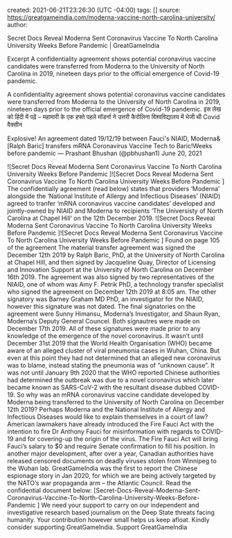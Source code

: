 
created: 2021-06-21T23:26:30 (UTC -04:00)
tags: []
source: https://greatgameindia.com/moderna-vaccine-north-carolina-university/
author:

Secret Docs Reveal Moderna Sent Coronavirus Vaccine To North Carolina University Weeks Before Pandemic | GreatGameIndia

Excerpt
A confidentiality agreement shows potential coronavirus vaccine candidates were transferred from Moderna to the University of North Carolina in 2019, nineteen days prior to the official emergence of Covid-19 pandemic.


A confidentiality agreement shows potential coronavirus vaccine candidates were transferred from Moderna to the University of North Carolina in 2019, nineteen days prior to the official emergence of Covid-19 pandemic.
इस लेख को हिंदी में पढ़ें – महामारी के एक हफ्ते पहले मॉडर्ना ने उत्तरी कैरोलिना विश्वविद्यालय में भेजी थी Covid वैक्सीन

Explosive! An agreement dated 19/12/19 between Fauci's NIAID, Moderna&[Ralph Baric] transfers mRNA Coronavirus Vaccine Tech to Baric!Weeks before pandemic
— Prashant Bhushan (@pbhushan1) June 20, 2021

![Secret Docs Reveal Moderna Sent Coronavirus Vaccine To North Carolina University Weeks Before Pandemic
]![Secret Docs Reveal Moderna Sent Coronavirus Vaccine To North Carolina University Weeks Before Pandemic
]
The confidentially agreement (read below) states that providers ‘Moderna’ alongside the ‘National Institute of Allergy and Infectious Diseases’ (NIAID) agreed to tranfer ‘mRNA coronavirus vaccine candidates’ developed and jointly-owned by NIAID and Moderna to recipients ‘The Universisty of North Carolina at Chapel Hill’ on the 12th December 2019.
![Secret Docs Reveal Moderna Sent Coronavirus Vaccine To North Carolina University Weeks Before Pandemic
]![Secret Docs Reveal Moderna Sent Coronavirus Vaccine To North Carolina University Weeks Before Pandemic
]
Found on page 105 of the agreement
The material transfer agreement was signed the December 12th 2019 by Ralph Baric, PhD, at the University of North Carolina at Chapel Hill, and then signed by Jacqueline Quay, Director of Licensing and Innovation Support at the University of North Carolina on December 16th 2019.
The agreement was also signed by two representatives of the NIAID, one of whom was Amy F. Petrik PhD, a technology transfer specialist who signed the agreement on December 12th 2019 at 8:05 am.
The other signatory was Barney Graham MD PhD, an investigator for the NIAID, however this signature was not dated.
The final signatories on the agreement were Sunny Himansu, Moderna’s Investigator, and Shaun Ryan, Moderna’s Deputy General Councel. Both signautres were made on December 17th 2019.
All of these signatures were made prior to any knowledge of the emergence of the novel coronavirus. It wasn’t until December 31st 2019 that the World Health Organisation (WHO) became aware of an alleged cluster of viral pneumonia cases in Wuhan, China.
But even at this point they had not determined that an alleged new coronavirus was to blame, instead stating the pneumonia was of “unknown cause”.
It was not until January 9th 2020 that the WHO reported Chinese authorities had determined the outbreak was due to a novel coronavirus which later became known as SARS-CoV-2 with the resultant disease dubbed COVID-19.
So why was an mRNA coronavirus vaccine candidate developed by Moderna being transferred to the University of North Carolina on December 12th 2019?
Perhaps Moderna and the National Institute of Allergy and Infectious Diseases would like to explain themselves in a court of law?
American lawmakers have already introduced the Fire Fauci Act with the intention to fire Dr Anthony Fauci for misinformation with regards to COVID-19 and for covering-up the origin of the virus.
The Fire Fauci Act will bring Fauci’s salary to $0 and require Senate confirmation to fill his position.
In another major development, after over a year, Canadian authorities have released censored documents on deadly viruses stolen from Winnipeg to the Wuhan lab. GreatGameIndia was the first to report the Chinese espionage story in Jan 2020, for which we are being actively targeted by the NATO’s war propaganda arm – the Atlantic Council.
Read the confidential document below:
[Secret-Docs-Reveal-Moderna-Sent-Coronavirus-Vaccine-To-North-Carolina-University-Weeks-Before-Pandemic
]
We need your support to carry on our independent and investigative research based journalism on the Deep State threats facing humanity. Your contribution however small helps us keep afloat. Kindly consider supporting GreatGameIndia.
Support GreatGameIndia

